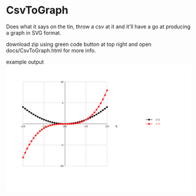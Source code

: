 # CsvToGraph

Does what it says on the tin, throw a csv at it
and it'll have a go at producing a graph in SVG 
format.

download zip using green code button at top right and open docs/CsvToGraph.html for more info.

example output ![](https://github.com/njamescouk/csvToGraph/blob/main/doc/example.svg)
